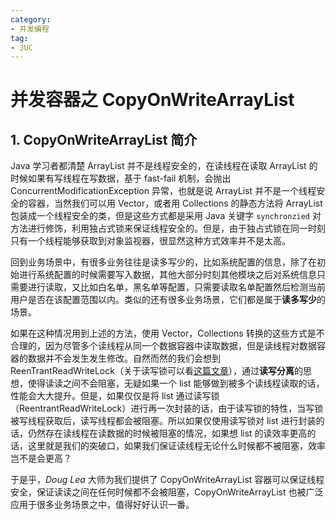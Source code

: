 ```yaml
---
category: 
- 并发编程
tag: 
- JUC
---
```


# 并发容器之 CopyOnWriteArrayList

<!-- more -->

## 1. CopyOnWriteArrayList 简介

Java 学习者都清楚 ArrayList 并不是线程安全的，在读线程在读取 ArrayList 的时候如果有写线程在写数据，基于 fast-fail 机制，会抛出 ConcurrentModificationException 异常，也就是说 ArrayList 并不是一个线程安全的容器，当然我们可以用 Vector，或者用 Collections 的静态方法将 ArrayList 包装成一个线程安全的类，但是这些方式都是采用 Java 关键字 `synchronzied` 对方法进行修饰，利用独占式锁来保证线程安全的。但是，由于独占式锁在同一时刻只有一个线程能够获取到对象监视器，很显然这种方式效率并不是太高。

回到业务场景中，有很多业务往往是读多写少的，比如系统配置的信息，除了在初始进行系统配置的时候需要写入数据，其他大部分时刻其他模块之后对系统信息只需要进行读取，又比如白名单，黑名单等配置，只需要读取名单配置然后检测当前用户是否在该配置范围以内。类似的还有很多业务场景，它们都是属于**读多写少**的场景。

如果在这种情况用到上述的方法，使用 Vector，Collections 转换的这些方式是不合理的，因为尽管多个读线程从同一个数据容器中读取数据，但是读线程对数据容器的数据并不会发生发生修改。自然而然的我们会想到 ReenTrantReadWriteLock（关于读写锁可以看[这篇文章](./11.%20深入理解读写锁ReentrantReadWriteLock.md)），通过**读写分离**的思想，使得读读之间不会阻塞，无疑如果一个 list 能够做到被多个读线程读取的话，性能会大大提升。但是，如果仅仅是将 list 通过读写锁（ReentrantReadWriteLock）进行再一次封装的话，由于读写锁的特性，当写锁被写线程获取后，读写线程都会被阻塞。所以如果仅使用读写锁对 list 进行封装的话，仍然存在读线程在读数据的时候被阻塞的情况，如果想 list 的读效率更高的话，这里就是我们的突破口，如果我们保证读线程无论什么时候都不被阻塞，效率岂不是会更高？

于是乎，$Doug \ Lea$ 大师为我们提供了 CopyOnWriteArrayList 容器可以保证线程安全，保证读读之间在任何时候都不会被阻塞，CopyOnWriteArrayList 也被广泛应用于很多业务场景之中，值得好好认识一番。

